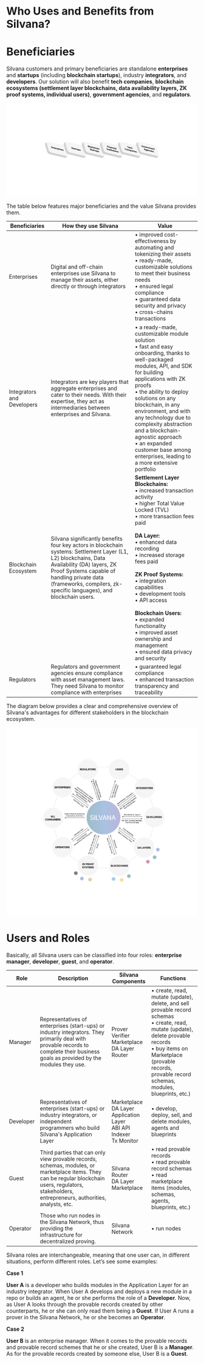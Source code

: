 # Who Uses and Benefits from Silvana?

# Beneficiaries

Silvana customers and primary beneficiaries are standalone **enterprises** and **startups** (including **blockchain startups**), industry **integrators**, and **developers**. Our solution will also benefit **tech companies**, **blockchain ecosystems (settlement layer blockchains, data availability layers, ZK proof systems, individual users)**, **government agencies**, and **regulators**.

![Beneficiaries](./img/beneficiaries.png)

The table below features major beneficiaries and the value Silvana provides them.

| Beneficiaries | How they use Silvana | Value |
|---------------|----------------------|-------|
| Enterprises | Digital and off-chain enterprises use Silvana to manage their assets, either directly or through integrators | • improved cost-effectiveness by automating and tokenizing their assets<br>• ready-made, customizable solutions to meet their business needs<br>• ensured legal compliance<br>• guaranteed data security and privacy<br>• cross-chains transactions |
| Integrators and Developers | Integrators are key players that aggregate enterprises and cater to their needs. With their expertise, they act as intermediaries between enterprises and Silvana. | • a ready-made, customizable module solution<br>• fast and easy onboarding, thanks to well-packaged modules, API, and SDK for building applications with ZK proofs<br>• the ability to deploy solutions on any blockchain, in any environment, and with any technology due to complexity abstraction and a blockchain-agnostic approach<br>• an expanded customer base among enterprises, leading to a more extensive portfolio |
| Blockchain Ecosystem | Silvana significantly benefits four key actors in blockchain systems: Settlement Layer (L1, L2) blockchains, Data Availability (DA) layers, ZK Proof Systems capable of handling private data (frameworks, compilers, zk-specific languages), and blockchain users. | **Settlement Layer Blockchains:**<br>• increased transaction activity<br>• higher Total Value Locked (TVL)<br>• more transaction fees paid<br><br>**DA Layer:**<br>• enhanced data recording<br>• increased storage fees paid<br><br>**ZK Proof Systems:**<br>• integration capabilities<br>• development tools<br>• API access<br><br>**Blockchain Users:**<br>• expanded functionality<br>• improved asset ownership and management<br>• ensured data privacy and security |
| Regulators | Regulators and government agencies ensure compliance with asset management laws. They need Silvana to monitor compliance with enterprises | • guaranteed legal compliance<br>• enhanced transaction transparency and traceability |

The diagram below provides a clear and comprehensive overview of Silvana's advantages for different stakeholders in the blockchain ecosystem.

![Silvana Value](./img/silvana-value.png)

# Users and Roles

Basically, all Silvana users can be classified into four roles: **enterprise manager**, **developer**, **guest**, and **operator**.

| Role | Description | Silvana Components | Functions |
|------|-------------|-------------------|-----------|
| Manager | Representatives of enterprises (start-ups) or industry integrators. They primarily deal with provable records to complete their business goals as provided by the modules they use. | Prover<br>Verifier<br>Marketplace<br>DA Layer<br>Router | • create, read, mutate (update), delete, and sell provable record schemas<br>• create, read, mutate (update), delete provable records<br>• buy items on Marketplace (provable records, provable record schemas, modules, blueprints, etc.) |
| Developer | Representatives of enterprises (start-ups) or industry integrators, or independent programmers who build Silvana's Application Layer | Marketplace<br>DA Layer<br>Application Layer<br>ABI API<br>Indexer<br>Tx Monitor | • develop, deploy, sell, and delete modules, agents and blueprints |
| Guest | Third parties that can only view provable records, schemas, modules, or marketplace items. They can be regular blockchain users, regulators, stakeholders, entrepreneurs, authorities, analysts, etc. | Silvana Router<br>DA Layer<br>Marketplace | • read provable records<br>• read provable record schemas<br>• read marketplace items (modules, schemas, agents, blueprints, etc.) |
| Operator | Those who run nodes in the Silvana Network, thus providing the infrastructure for decentralized proving. | Silvana Network | • run nodes |

Silvana roles are interchangeable, meaning that one user can, in different situations, perform different roles. Let’s see some examples:

**Case 1**

**User A** is a developer who builds modules in the Application Layer for an industry integrator. When User A develops and deploys a new module in a repo or builds an agent, he or she performs the role of a **Developer**. Now, as User A looks through the provable records created by other counterparts, he or she can only read them being a **Guest**. If User A runs a prover in the Silvana Network, he or she becomes an **Operator**.

**Case 2**

**User B** is an enterprise manager. When it comes to the provable records and provable record schemes that he or she created, User B is a **Manager**. As for the provable records created by someone else, User B is a **Guest**.